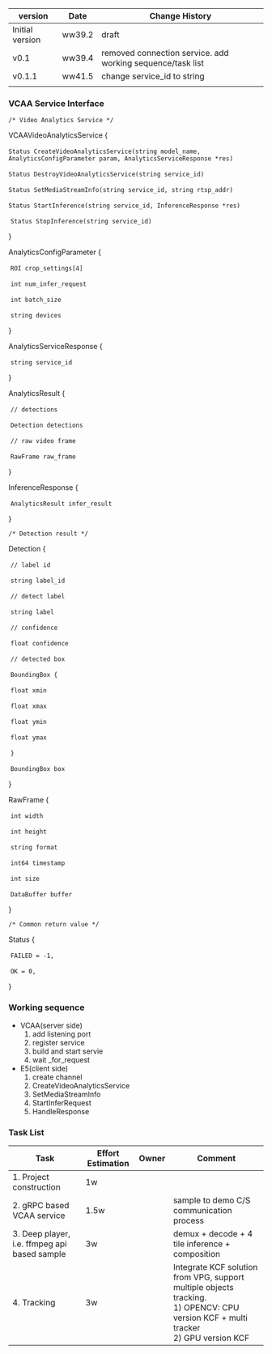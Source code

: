 

| version         | Date   | Change History                                             |
| --------------- | ------ | ---------------------------------------------------------- |
| Initial version | ww39.2 | draft                                                      |
| v0.1            | ww39.4 | removed connection service. add working sequence/task list |
| v0.1.1          | ww41.5 | change service_id to string                                |
|                 |        |                                                            |



### VCAA Service Interface



`/* Video Analytics Service */`

VCAAVideoAnalyticsService {

​	`Status CreateVideoAnalyticsService(string model_name, AnalyticsConfigParameter param, AnalyticsServiceResponse *res)`

​	`Status DestroyVideoAnalyticsService(string service_id)`

​	`Status SetMediaStreamInfo(string service_id, string rtsp_addr)`

​	`Status StartInference(string service_id, InferenceResponse *res)`

​	`Status StopInference(string service_id)`

}

AnalyticsConfigParameter {

​	`ROI crop_settings[4]`

​	`int num_infer_request`

​	`int batch_size`

​	`string devices`

}

AnalyticsServiceResponse {

​	`string service_id`

}

AnalyticsResult {

​	`// detections`

​	`Detection detections`

​	`// raw video frame`

​	`RawFrame raw_frame`

}

InferenceResponse {

​	`AnalyticsResult infer_result`

}

`/* Detection result */`

Detection {

​	`// label id`

​    `string label_id`

​    `// detect label`

​    `string label`

​    `// confidence`

​    `float confidence`

​    `// detected box`

​    `BoundingBox {`

​        `float xmin`

​        `float xmax`

​        `float ymin`

​        `float ymax`

​    `}`

​    `BoundingBox box`

}

RawFrame {

​	`int width`

​	`int height`

​	`string format`

​	`int64 timestamp`

​	`int size`

​	`DataBuffer buffer`

}

`/* Common return value */`

Status {

​	`FAILED = -1,`

​	`OK = 0,`

}



### Working sequence

- VCAA(server side)
  1. add listening port
  2. register service
  3. build and start servie
  4. wait _for_request
- E5(client side)
  1. create channel
  2. CreateVideoAnalyticsService
  3. SetMediaStreamInfo
  4. StartInferRequest
  5. HandleResponse



### Task List

| Task                                         | Effort Estimation | Owner | Comment                                                      |
| -------------------------------------------- | ----------------- | ----- | ------------------------------------------------------------ |
| 1. Project construction                      | 1w                |       |                                                              |
| 2. gRPC based VCAA service                   | 1.5w              |       | sample to demo C/S communication process                     |
| 3. Deep player, i.e. ffmpeg api based sample | 3w                |       | demux + decode + 4 tile inference + composition              |
| 4. Tracking                                  | 3w                |       | Integrate KCF solution from VPG, support multiple objects tracking.<br />1) OPENCV: CPU version KCF + multi tracker<br />2) GPU version KCF |

